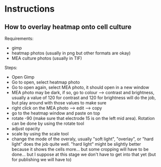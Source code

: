 # Instructions

## How to overlay heatmap onto cell culture 

Requirements: 

- gimp 
- heatmap photos (usually in png but other formats are okay)
- MEA culture photos (usually in TIF)

Steps: 

- Open Gimp 
- Go to open, select heatmap photo 
- Go to open again, select MEA photo, it should open in a new window 
- MEA photo may be dark, if so, go to colour --> contrast and brightness, usually a value of 120 for contrast and 120 for brightness will do the job, but play around with those values to make sure
- right click on the MEA photo --> edit --> copy 
- go to the heatmap window and paste on top 
- rotate -90 (make sure that electrode 15 is on the left mid area). Rotation can be done by using the rotate tool 
- adjust opacity
- scale by using the scale tool 
- change the mode of the overaly, usually "soft light", "overlay", or "hard light" does the job quite well. "hard light" might be slightly better because it shows the cells more... but some cropping will have to be done... but I suppose at this stage we don't have to get into that yet (but for publishing we will have to)
